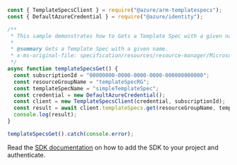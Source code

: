 ```javascript
const { TemplateSpecsClient } = require("@azure/arm-templatespecs");
const { DefaultAzureCredential } = require("@azure/identity");

/**
 * This sample demonstrates how to Gets a Template Spec with a given name.
 *
 * @summary Gets a Template Spec with a given name.
 * x-ms-original-file: specification/resources/resource-manager/Microsoft.Resources/stable/2021-05-01/examples/TemplateSpecsGet.json
 */
async function templateSpecsGet() {
  const subscriptionId = "00000000-0000-0000-0000-000000000000";
  const resourceGroupName = "templateSpecRG";
  const templateSpecName = "simpleTemplateSpec";
  const credential = new DefaultAzureCredential();
  const client = new TemplateSpecsClient(credential, subscriptionId);
  const result = await client.templateSpecs.get(resourceGroupName, templateSpecName);
  console.log(result);
}

templateSpecsGet().catch(console.error);
```

Read the [SDK documentation](https://github.com/Azure/azure-sdk-for-js/blob/%40azure%2Farm-templatespecs_2.0.1/sdk/templatespecs/arm-templatespecs/README.md) on how to add the SDK to your project and authenticate.
